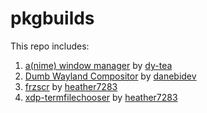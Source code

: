 # pkgbuilds
This repo includes:
1. [a(nime) window manager](https://github.com/dy-tea/awm) by [dy-tea](https://github.com/dy-tea) 
2. [Dumb Wayland Compositor](https://github.com/danebidev/dwc) by [danebidev](https://github.com/danebidev)
3. [frzscr](https://github.com/heather7283/frzscr) by [heather7283](https://github.com/heather7283)
4. [xdp-termfilechooser](https://github.com/heather7283/xdg-desktop-portal-termfilechooser) by [heather7283](https://github.com/heather7283)
